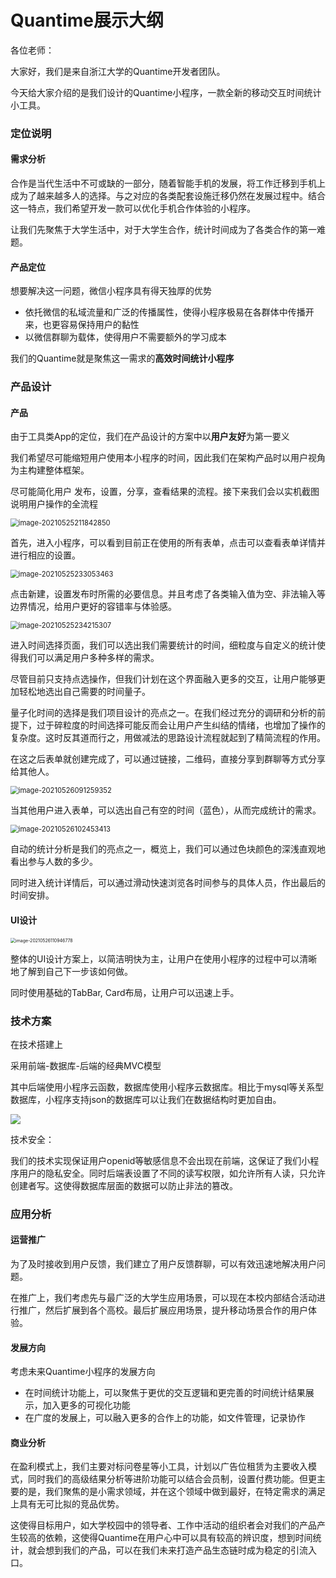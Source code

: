 # Quantime展示大纲

各位老师：

大家好，我们是来自浙江大学的Quantime开发者团队。

今天给大家介绍的是我们设计的Quantime小程序，一款全新的移动交互时间统计小工具。

### 定位说明

#### 需求分析

合作是当代生活中不可或缺的一部分，随着智能手机的发展，将工作迁移到手机上成为了越来越多人的选择。与之对应的各类配套设施迁移仍然在发展过程中。结合这一特点，我们希望开发一款可以优化手机合作体验的小程序。

让我们先聚焦于大学生活中，对于大学生合作，统计时间成为了各类合作的第一难题。



#### 产品定位

想要解决这一问题，微信小程序具有得天独厚的优势

+ 依托微信的私域流量和广泛的传播属性，使得小程序极易在各群体中传播开来，也更容易保持用户的黏性
+ 以微信群聊为载体，使得用户不需要额外的学习成本



我们的Quantime就是聚焦这一需求的**高效时间统计小程序**

### 产品设计

#### 产品

由于工具类App的定位，我们在产品设计的方案中以**用户友好**为第一要义

我们希望尽可能缩短用户使用本小程序的时间，因此我们在架构产品时以用户视角为主构建整体框架。

尽可能简化用户 发布，设置，分享，查看结果的流程。接下来我们会以实机截图说明用户操作的全流程



<img src="..\Document\src\前端文档\image-20210525211842850.png" alt="image-20210525211842850" style="zoom: 80%;" />

首先，进入小程序，可以看到目前正在使用的所有表单，点击可以查看表单详情并进行相应的设置。

<img src="..\Document\src\前端文档\image-20210525233053463.png" alt="image-20210525233053463" style="zoom: 80%;" />

点击新建，设置发布时所需的必要信息。并且考虑了各类输入值为空、非法输入等边界情况，给用户更好的容错率与体验感。



<img src="..\Document\src\前端文档\image-20210525234215307.png" alt="image-20210525234215307" style="zoom: 80%;" />

进入时间选择页面，我们可以选出我们需要统计的时间，细粒度与自定义的统计使得我们可以满足用户多种多样的需求。

尽管目前只支持点选操作，但我们计划在这个界面融入更多的交互，让用户能够更加轻松地选出自己需要的时间量子。

量子化时间的选择是我们项目设计的亮点之一。在我们经过充分的调研和分析的前提下，过于碎粒度的时间选择可能反而会让用户产生纠结的情绪，也增加了操作的复杂度。这时反其道而行之，用做减法的思路设计流程就起到了精简流程的作用。



在这之后表单就创建完成了，可以通过链接，二维码，直接分享到群聊等方式分享给其他人。



<img src="..\Document\src\前端文档\image-20210526091259352.png" alt="image-20210526091259352" style="zoom:80%;" />

当其他用户进入表单，可以选出自己有空的时间（蓝色），从而完成统计的需求。



<img src="..\Document\src\前端文档\image-20210526102453413.png" alt="image-20210526102453413" style="zoom:80%;" />

自动的统计分析是我们的亮点之一，概览上，我们可以通过色块颜色的深浅直观地看出参与人数的多少。

同时进入统计详情后，可以通过滑动快速浏览各时间参与的具体人员，作出最后的时间安排。



#### UI设计

<img src="..\Document\src\前端文档\image-20210526110946778.png" alt="image-20210526110946778" style="zoom:50%;" />

整体的UI设计方案上，以简洁明快为主，让用户在使用小程序的过程中可以清晰地了解到自己下一步该如何做。

同时使用基础的TabBar, Card布局，让用户可以迅速上手。



### 技术方案

在技术搭建上

采用前端-数据库-后端的经典MVC模型

其中后端使用小程序云函数，数据库使用小程序云数据库。相比于mysql等关系型数据库，小程序支持json的数据库可以让我们在数据结构时更加自由。

<img src="../Document/src/ER.jpg"/>



技术安全：

我们的技术实现保证用户openid等敏感信息不会出现在前端，这保证了我们小程序用户的隐私安全。同时后端表设置了不同的读写权限，如允许所有人读，只允许创建者写。这使得数据库层面的数据可以防止非法的篡改。



### 应用分析

#### 运营推广

为了及时接收到用户反馈，我们建立了用户反馈群聊，可以有效迅速地解决用户问题。

在推广上，我们考虑先与最广泛的大学生应用场景，可以现在本校内部结合活动进行推广，然后扩展到各个高校。最后扩展应用场景，提升移动场景合作的用户体验。



#### 发展方向

考虑未来Quantime小程序的发展方向

+ 在时间统计功能上，可以聚焦于更优的交互逻辑和更完善的时间统计结果展示，加入更多的可视化功能
+ 在广度的发展上，可以融入更多的合作上的功能，如文件管理，记录协作



#### 商业分析

在盈利模式上，我们主要对标问卷星等小工具，计划以广告位租赁为主要收入模式，同时我们的高级结果分析等进阶功能可以结合会员制，设置付费功能。但更主要的是，我们聚焦的是小需求领域，并在这个领域中做到最好，在特定需求的满足上具有无可比拟的竞品优势。

这使得目标用户，如大学校园中的领导者、工作中活动的组织者会对我们的产品产生较高的依赖，这使得Quantime在用户心中可以具有较高的辨识度，想到时间统计，就会想到我们的产品，可以在我们未来打造产品生态链时成为稳定的引流入口。



